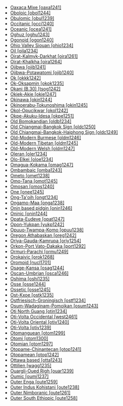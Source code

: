 - [Oaxaca Mixe [oaxa1241]](tree/mixe1284/mixe1286/oaxa1241/md.ini)
- [Oboloic [obol1244]](tree/atla1278/volt1241/benu1247/delt1251/obol1242/obol1244/md.ini)
- [Obulomic [obul1239]](tree/atla1278/volt1241/benu1247/delt1251/cent2028/kugb1242/obul1239/md.ini)
- [Occitanic [occi1240]](tree/indo1319/ital1284/lati1262/lati1263/impe1234/roma1334/ital1285/west2813/shif1234/sout3183/occi1240/md.ini)
- [Oceanic [ocea1241]](tree/aust1307/mala1545/cent2237/east2712/ocea1241/md.ini)
- [Oghuz [oghu1243]](tree/turk1311/comm1245/oghu1243/md.ini)
- [Ogonoid [ogon1240]](tree/atla1278/volt1241/benu1247/delt1251/ogon1240/md.ini)
- [Ohio Valley Siouan [ohio1234]](tree/siou1252/core1249/ohio1234/md.ini)
- [Oil [oila1234]](tree/indo1319/ital1284/lati1262/lati1263/impe1234/roma1334/ital1285/west2813/shif1234/nort3208/gall1280/oila1234/md.ini)
- [Oirat-Kalmyk-Darkhat [oira1261]](tree/mong1329/oira1260/oira1264/oira1261/md.ini)
- [Oirat-Khalkha [oira1264]](tree/mong1329/oira1260/oira1264/md.ini)
- [Ojibwa [ojib1241]](tree/algi1248/algo1256/east2765/ojib1240/ojib1241/md.ini)
- [Ojibwa-Potawatomi [ojib1240]](tree/algi1248/algo1256/east2765/ojib1240/md.ini)
- [Ok [okkk1242]](tree/nucl1709/cent2116/awyu1265/okok1235/okkk1242/md.ini)
- [Ok-Oksapmin [okok1235]](tree/nucl1709/cent2116/awyu1265/okok1235/md.ini)
- [Okani (B.30) [tsog1242]](tree/atla1278/volt1241/benu1247/bant1294/sout3152/narr1281/bant1295/b10b1234/tsog1242/md.ini)
- [Okiek-Akie [okie1247]](tree/nilo1247/sout2830/kale1246/okie1247/md.ini)
- [Okinawa [okin1244]](tree/japo1237/ryuk1243/nort3255/okin1244/md.ini)
- [Okinoerabu-Tokunoshima [okin1245]](tree/japo1237/ryuk1243/nort3255/amam1245/nucl1644/okin1245/md.ini)
- [Okol-Opucikwar [okol1242]](tree/grea1241/midd1356/midd1323/okol1242/md.ini)
- [Okpe-Akuku-Idesa [okpe1251]](tree/atla1278/volt1241/benu1247/akpe1249/edoi1239/nort3183/sout3171/okpe1251/md.ini)
- [Old Bomokandian [oldb1234]](tree/atla1278/volt1241/benu1247/bant1294/sout3152/narr1281/abab1240/oldb1234/md.ini)
- [Old Chiangmai-Bangkok Sign [oldc1250]](tree/sign1238/deaf1237/oldc1249/oldc1250/md.ini)
- [Old Chiangmai-Bangkok-Haiphong Sign [oldc1249]](tree/sign1238/deaf1237/oldc1249/md.ini)
- [Old-Modern Burmese [oldm1246]](tree/sino1245/burm1265/lolo1265/burm1266/sout3159/nucl1730/oldm1246/md.ini)
- [Old-Modern Tibetan [oldm1245]](tree/sino1245/bodi1256/bodi1257/oldm1245/md.ini)
- [Old-Modern Welsh [oldm1247]](tree/indo1319/celt1248/nucl1715/tgbc1234/insu1254/bryt1239/oldm1247/md.ini)
- [Oleran [oler1234]](tree/atla1278/volt1241/benu1247/kain1275/kain1276/uppe1457/oler1234/md.ini)
- [Olo-Elkei [oloe1234]](tree/nucl1708/auol1234/oloe1234/md.ini)
- [Omagua-Kokama [omag1247]](tree/tupi1275/mawe1252/awet1245/tupi1276/sout3271/tupi1287/omag1247/md.ini)
- [Ombambaic [omba1243]](tree/atla1278/volt1241/benu1247/bant1294/sout3152/narr1281/cent2260/njeb1243/mber1262/tsit1234/omba1243/md.ini)
- [Ometo [omet1238]](tree/gong1255/omet1238/md.ini)
- [Omo-Tana [omot1245]](tree/afro1255/cush1243/east2699/lowl1267/sout3055/main1283/omot1245/md.ini)
- [Omosan [omos1240]](tree/nucl1709/mada1298/croi1234/tibo1242/omos1240/md.ini)
- [One [onee1245]](tree/nucl1708/west2580/onee1245/md.ini)
- [Ong-Ta'oih [ongt1234]](tree/aust1305/katu1271/taoi1247/ongt1234/md.ini)
- [Ongamo-Maa [onga1238]](tree/nilo1247/east2418/teso1247/lotu1248/onga1238/md.ini)
- [Onin based pidgin [onin1246]](tree/pidg1258/onin1246/md.ini)
- [Oninic [onin1244]](tree/aust1307/mala1545/cent2237/cent2245/keit1238/yamd1241/onin1244/md.ini)
- [Opata-Eudeve [opat1247]](tree/utoa1244/sout3136/opat1247/md.ini)
- [Opon-Yukpan [yukp1242]](tree/cari1283/yukp1242/md.ini)
- [Opuuo-Twampa-Komo [opuu1238]](tree/koma1264/opuu1238/md.ini)
- [Oregon Athabaskan [oreg1242]](tree/atha1245/atha1246/atha1247/paci1277/oreg1242/md.ini)
- [Oriya-Gauda-Kamrupa [oriy1254]](tree/indo1319/indo1320/indo1321/indo1323/oriy1254/md.ini)
- [Orkon-Port Vato-Dakaka [port1292]](tree/aust1307/mala1545/cent2237/east2712/ocea1241/nort3195/cent2269/ambr1240/port1292/md.ini)
- [Ormuri-Parachi [ormu1249]](tree/indo1319/indo1320/iran1269/ormu1249/md.ini)
- [Orokaivic [orok1268]](tree/nucl1709/bina1276/bina1279/nucl1603/sout2934/orok1268/md.ini)
- [Oromoid [nucl1701]](tree/afro1255/cush1243/east2699/lowl1267/sout3055/main1283/nucl1701/md.ini)
- [Osage-Kansa [osag1244]](tree/siou1252/core1249/miss1254/dheg1241/osag1244/md.ini)
- [Oscan-Umbrian [osca1246]](tree/indo1319/ital1284/sabe1249/osca1246/md.ini)
- [Oshima [oshi1235]](tree/japo1237/ryuk1243/nort3255/amam1245/nucl1644/oshi1235/md.ini)
- [Osse [osse1244]](tree/atla1278/volt1241/benu1247/akpe1249/edoi1239/nort3183/osse1244/md.ini)
- [Ossetic [osse1245]](tree/indo1319/indo1320/iran1269/cent2317/sogd1247/osse1245/md.ini)
- [Ost-Kxoe [ostk1235]](tree/khoe1240/khoe1241/nonk1236/ostk1235/md.ini)
- [Ostfriesisch-Groningisch [ostf1234]](tree/indo1319/germ1287/nort3152/west2793/nort3175/alts1234/midd1345/lowg1239/ostf1234/md.ini)
- [Osum-Wadaginam-Pomoikan [osum1243]](tree/nucl1709/mada1298/kala1403/sout3148/osum1243/md.ini)
- [Oti North Guang [otin1234]](tree/atla1278/volt1241/kwav1236/nyoa1234/poto1254/tano1248/guan1278/nort3204/otin1234/md.ini)
- [Oti-Volta Occidental [west2461]](tree/atla1278/volt1241/nort3149/gura1261/cent2243/nort2777/bwam1248/otiv1239/nucl1743/gurm1247/west2461/md.ini)
- [Oti-Volta Oriental [otiv1240]](tree/atla1278/volt1241/nort3149/gura1261/cent2243/nort2777/bwam1248/otiv1239/nucl1743/otiv1240/md.ini)
- [Oti-Volta [otiv1239]](tree/atla1278/volt1241/nort3149/gura1261/cent2243/nort2777/bwam1248/otiv1239/md.ini)
- [Otomanguean [otom1299]](tree/otom1299/md.ini)
- [Otomi [otom1300]](tree/otom1299/west2783/otop1241/otop1242/otom1297/otom1300/md.ini)
- [Otomian [otom1297]](tree/otom1299/west2783/otop1241/otop1242/otom1297/md.ini)
- [Otopame-Chinantecan [otop1241]](tree/otom1299/west2783/otop1241/md.ini)
- [Otopamean [otop1242]](tree/otom1299/west2783/otop1241/otop1242/md.ini)
- [Ottawa based [otta1243]](tree/pidg1258/otta1243/md.ini)
- [Ottilien [wagg1235]](tree/lowe1437/ramu1234/lowe1439/wagg1235/md.ini)
- [Ouargli-Oued Righ [ouar1239]](tree/afro1255/berb1260/zena1250/moza1250/ouar1239/md.ini)
- [Oumic [oumi1237]](tree/aust1307/mala1545/cent2237/east2712/ocea1241/west2818/papu1253/peri1258/cent2070/oumi1237/md.ini)
- [Outer Enga [oute1259]](tree/nucl1709/enga1254/enga1251/oute1259/md.ini)
- [Outer Indus Kohistani [oute1238]](tree/indo1319/indo1320/indo1321/indo1324/kohi1251/indu1240/oute1238/md.ini)
- [Outer Nimboranic [oute1261]](tree/nimb1257/oute1261/md.ini)
- [Outer South Ethiopic [oute1258]](tree/afro1255/semi1276/west2786/ethi1244/sout3078/oute1258/md.ini)
